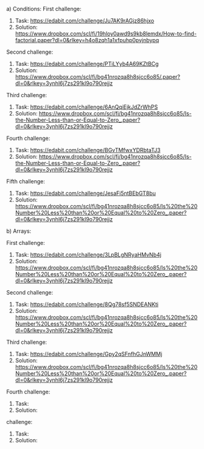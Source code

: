 a) Conditions:
First challenge:
1. Task: https://edabit.com/challenge/Ju7AK9rAGjz86hjxo
2. Solution: https://www.dropbox.com/scl/fi/19hloy0awd9s9kb8lemdx/How-to-find-factorial.paper?dl=0&rlkey=h4o8zqh1a1xfpuhp0pvjnbypq

Second challenge:
1. Task: https://edabit.com/challenge/PTiLYyb4A69KZtBCg
2. Solution: https://www.dropbox.com/scl/fi/bg41nrozqa8h8sjcc6o85/.paper?dl=0&rlkey=3ynhl6j7zs291kl9o790rejjz

Third challenge:
1. Task: https://edabit.com/challenge/6AnQqiEjkJdZrWhPS
2. Solution: https://www.dropbox.com/scl/fi/bg41nrozqa8h8sjcc6o85/Is-the-Number-Less-than-or-Equal-to-Zero_.paper?dl=0&rlkey=3ynhl6j7zs291kl9o790rejjz

Fourth challenge:
1. Task: https://edabit.com/challenge/BGvTMfwxYDRbtaTJ3
2. Solution: https://www.dropbox.com/scl/fi/bg41nrozqa8h8sjcc6o85/Is-the-Number-Less-than-or-Equal-to-Zero_.paper?dl=0&rlkey=3ynhl6j7zs291kl9o790rejjz

Fifth challenge:
1. Task: https://edabit.com/challenge/JesaFi5ntBEbGT8bu
2. Solution: https://www.dropbox.com/scl/fi/bg41nrozqa8h8sjcc6o85/Is%20the%20Number%20Less%20than%20or%20Equal%20to%20Zero_.paper?dl=0&rlkey=3ynhl6j7zs291kl9o790rejjz

b) Arrays: 
 
First challenge:
1. Task: https://edabit.com/challenge/3LpBLgNRyaHMvNb4j
2. Solution: https://www.dropbox.com/scl/fi/bg41nrozqa8h8sjcc6o85/Is%20the%20Number%20Less%20than%20or%20Equal%20to%20Zero_.paper?dl=0&rlkey=3ynhl6j7zs291kl9o790rejjz

Second challenge:
1. Task: https://edabit.com/challenge/8Qg78sf5SNDEANKti
2. Solution: https://www.dropbox.com/scl/fi/bg41nrozqa8h8sjcc6o85/Is%20the%20Number%20Less%20than%20or%20Equal%20to%20Zero_.paper?dl=0&rlkey=3ynhl6j7zs291kl9o790rejjz

Third challenge:
1. Task: https://edabit.com/challenge/Gpy2qSFnfhGJnWMMj
2. Solution: https://www.dropbox.com/scl/fi/bg41nrozqa8h8sjcc6o85/Is%20the%20Number%20Less%20than%20or%20Equal%20to%20Zero_.paper?dl=0&rlkey=3ynhl6j7zs291kl9o790rejjz

Fourth challenge:
1. Task: 
2. Solution:

challenge:
1. Task: 
2. Solution:
